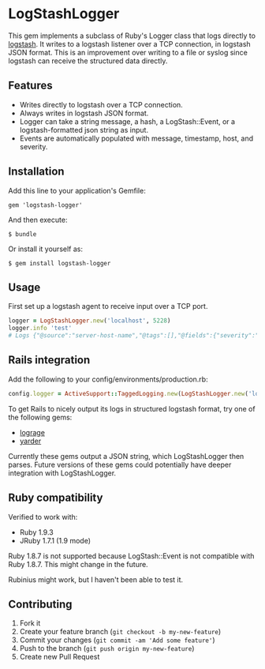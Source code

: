 # LogStashLogger

This gem implements a subclass of Ruby's Logger class that logs directly to [logstash](http://logstash.net).
It writes to a logstash listener over a TCP connection, in logstash JSON format. This is an improvement over
writing to a file or syslog since logstash can receive the structured data directly.

## Features

* Writes directly to logstash over a TCP connection.
* Always writes in logstash JSON format.
* Logger can take a string message, a hash, a LogStash::Event, or a logstash-formatted json string as input.
* Events are automatically populated with message, timestamp, host, and severity.

## Installation

Add this line to your application's Gemfile:

    gem 'logstash-logger'

And then execute:

    $ bundle

Or install it yourself as:

    $ gem install logstash-logger

## Usage

First set up a logstash agent to receive input over a TCP port.

```ruby
logger = LogStashLogger.new('localhost', 5228)
logger.info 'test'
# Logs {"@source":"server-host-name","@tags":[],"@fields":{"severity":"INFO"},"@message":"test","@timestamp":"2012-12-15T00:48:29+00:00"}
```

## Rails integration

Add the following to your config/environments/production.rb:

```ruby
config.logger = ActiveSupport::TaggedLogging.new(LogStashLogger.new('localhost', 5228))
```

To get Rails to nicely output its logs in structured logstash format, try one of the following gems:

* [lograge](https://github.com/roidrage/lograge)
* [yarder](https://github.com/rurounijones/yarder)

Currently these gems output a JSON string, which LogStashLogger then parses.
Future versions of these gems could potentially have deeper integration with LogStashLogger.

## Ruby compatibility

Verified to work with:

* Ruby 1.9.3
* JRuby 1.7.1 (1.9 mode)

Ruby 1.8.7 is not supported because LogStash::Event is not compatible with Ruby 1.8.7. This might change in the future.

Rubinius might work, but I haven't been able to test it.

## Contributing

1. Fork it
2. Create your feature branch (`git checkout -b my-new-feature`)
3. Commit your changes (`git commit -am 'Add some feature'`)
4. Push to the branch (`git push origin my-new-feature`)
5. Create new Pull Request
